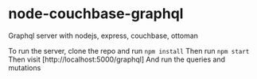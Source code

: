 # node-couchbase-graphql
Graphql server with nodejs, express, couchbase, ottoman

To run the server, clone the repo and run 
`npm install`
Then run 
`npm start`
Then visit 
[http://localhost:5000/graphql]
And run the queries and mutations
